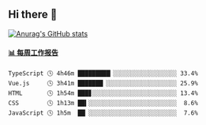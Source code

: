 ## Hi there 👋

[![Anurag's GitHub stats](https://github-readme-stats.vercel.app/api?username=OriLight152)](https://github.com/anuraghazra/github-readme-stats)

<!--
**OriLight152/OriLight152** is a ✨ _special_ ✨ repository because its `README.md` (this file) appears on your GitHub profile.

Here are some ideas to get you started:

- 🔭 I’m currently working on ...
- 🌱 I’m currently learning ...
- 👯 I’m looking to collaborate on ...
- 🤔 I’m looking for help with ...
- 💬 Ask me about ...
- 📫 How to reach me: ...
- 😄 Pronouns: ...
- ⚡ Fun fact: ...
-->

<!-- waka-box start -->
#### <a href="https://gist.github.com/92c8d5b388768c10efcba86e82b7c4fb" target="_blank">📊 每周工作报告</a>
```text
TypeScript 🕓 4h46m █████████▎░░░░░░░░░░░░░░░░░░ 33.4%
Vue.js     🕓 3h41m ███████▏░░░░░░░░░░░░░░░░░░░░ 25.9%
HTML       🕓 1h54m ███▊░░░░░░░░░░░░░░░░░░░░░░░░ 13.4%
CSS        🕓 1h13m ██▍░░░░░░░░░░░░░░░░░░░░░░░░░  8.6%
JavaScript 🕓 1h5m  ██▏░░░░░░░░░░░░░░░░░░░░░░░░░  7.6%
```
<!-- Powered by https://github.com/journey-ad/waka-box-go . -->
<!-- waka-box end -->
